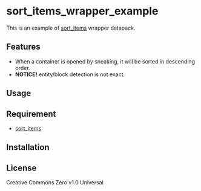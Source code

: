 sort_items_wrapper_example
==

This is an example of [sort_items](https://github.com/a-happin/sort_items) wrapper datapack.

## Features

- When a container is opened by sneaking, it will be sorted in descending order.
- **NOTICE!** entity/block detection is not exact.

## Usage

## Requirement

- [sort_items](https://github.com/a-happin/sort_items)

## Installation

## License
Creative Commons Zero v1.0 Universal

